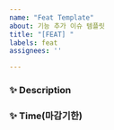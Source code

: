 ```yaml
---
name: "Feat Template"
about: 기능 추가 이슈 템플릿
title: "[FEAT] "
labels: feat
assignees: ''

---
```


### ✨ Description


### ✨ Time(마감기한)
